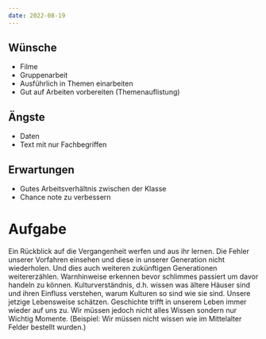```yaml
---
date: 2022-08-19
---
```

## Wünsche
- Filme
- Gruppenarbeit
- Ausführlich in Themen einarbeiten
- Gut auf Arbeiten vorbereiten (Themenauflistung)
## Ängste
- Daten
- Text mit nur Fachbegriffen
## Erwartungen
- Gutes Arbeitsverhältnis zwischen der Klasse
- Chance note zu verbessern


# Aufgabe
Ein Rückblick auf die Vergangenheit werfen und aus ihr lernen. Die Fehler unserer Vorfahren einsehen und diese in unserer Generation nicht wiederholen. Und dies auch weiteren zukünftigen Generationen weitererzählen. Warnhinweise erkennen bevor schlimmes passiert um davor handeln zu können. Kulturverständnis, d.h. wissen was ältere Häuser sind und ihren Einfluss verstehen, warum Kulturen so sind wie sie sind. Unsere jetzige Lebensweise schätzen. Geschichte trifft in unserem Leben immer wieder auf uns zu. 
Wir müssen jedoch nicht alles Wissen sondern nur Wichtig Momente. (Beispiel: Wir müssen nicht wissen wie im Mittelalter Felder bestellt wurden.)